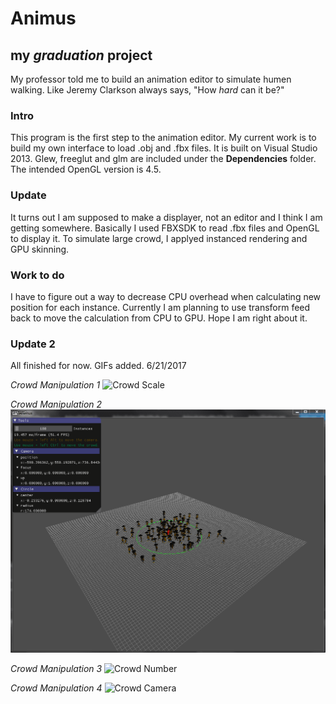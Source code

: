 # Animus
## my _graduation_ project
My professor told me to build an animation editor to simulate humen walking. Like Jeremy Clarkson always says, "How _hard_ can it be?"

### Intro
This program is the first step to the animation editor. My current work is to build my own interface to load .obj and .fbx files. 
It is built on Visual Studio 2013. Glew, freeglut and glm are included under the __Dependencies__ folder. 
The intended OpenGL version is 4.5.

### Update
It turns out I am supposed to make a displayer, not an editor and I think I am getting somewhere. Basically I used FBXSDK to read .fbx files and OpenGL to display it.
To simulate large crowd, I applyed instanced rendering and GPU skinning.

### Work to do
I have to figure out a way to decrease CPU overhead when calculating new position for each instance. Currently I am planning to use transform feed back to move the calculation from CPU to GPU. Hope I am right about it.

### Update 2
All finished for now. GIFs added. 6/21/2017

*Crowd Manipulation 1*
![Crowd Scale](https://github.com/ACskyline/Animus/tree/test/img/crowd_scale.gif)

*Crowd Manipulation 2*
![Crowd Move](img/crowd_move.gif)

*Crowd Manipulation 3*
![Crowd Number](Animus/img/crowd_number.gif)

*Crowd Manipulation 4*
![Crowd Camera](https://github.com/ACskyline/Animus/tree/test/img/crowd_camera.gif)
